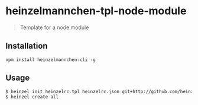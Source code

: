 heinzelmannchen-tpl-node-module
===============================

> Template for a node module

Installation
------------

`npm install heinzelmannchen-cli -g`

Usage
-----

```bash
$ heinzel init heinzelrc.tpl heinzelrc.json git+http://github.com/heinzelmannchen/heinzelmannchen-tpl-node-module
$ heinzel create all
```
